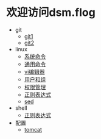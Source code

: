 
# 欢迎访问dsm.flog

- git
	- [git1](https://dsm9966.github.io/notebook.github.io/1)
	- [git2](https://dsm9966.github.io/notebook.github.io/2)
- linux
	- [系统命令](https://dsm9966.github.io/notebook.github.io/3)
	- [通用命令](https://dsm9966.github.io/notebook.github.io/4)
	- [vi编辑器](https://dsm9966.github.io/notebook.github.io/5)
	- [用户和组](https://dsm9966.github.io/notebook.github.io/6)
	- [权限管理](https://dsm9966.github.io/notebook.github.io/7)
	- [正则表达式](https://dsm9966.github.io/notebook.github.io/8)
	- [sed](https://dsm9966.github.io/notebook.github.io/9)
- shell
	- [正则表达式](https://dsm9966.github.io/notebook.github.io/8)
- 配置
	- [tomcat](https://dsm9966.github.io/notebook.github.io/tomcat)
